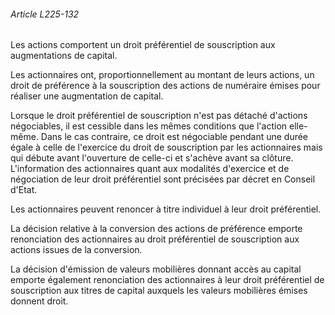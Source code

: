 ###### Article L225-132

Les actions comportent un droit préférentiel de souscription aux augmentations de capital.

Les actionnaires ont, proportionnellement au montant de leurs actions, un droit de préférence à la souscription des actions de numéraire émises pour réaliser une augmentation de capital.

Lorsque le droit préférentiel de souscription n'est pas détaché d'actions négociables, il est cessible dans les mêmes conditions que l'action elle-même. Dans le cas contraire, ce droit est négociable pendant une durée égale à celle de l'exercice du droit de souscription par les actionnaires mais qui débute avant l'ouverture de celle-ci et s'achève avant sa clôture. L'information des actionnaires quant aux modalités d'exercice et de négociation de leur droit préférentiel sont précisées par décret en Conseil d'Etat.

Les actionnaires peuvent renoncer à titre individuel à leur droit préférentiel.

La décision relative à la conversion des actions de préférence emporte renonciation des actionnaires au droit préférentiel de souscription aux actions issues de la conversion.

La décision d'émission de valeurs mobilières donnant accès au capital emporte également renonciation des actionnaires à leur droit préférentiel de souscription aux titres de capital auxquels les valeurs mobilières émises donnent droit.

